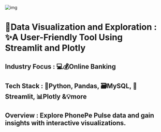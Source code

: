 ![img](https://user-images.githubusercontent.com/121713702/226621611-58ea743a-9f9d-43cd-880f-39e0f4e45b9c.png)

# 📌Data Visualization and Exploration : ✨A User-Friendly Tool Using Streamlit and Plotly

## Industry Focus : 💻💰Online Banking
## Tech Stack : 🐍Python, Pandas, 🗃️MySQL, 🚀Streamlit, 📊Plotly &💡more
## Overview : Explore PhonePe Pulse data and gain insights with interactive visualizations.
